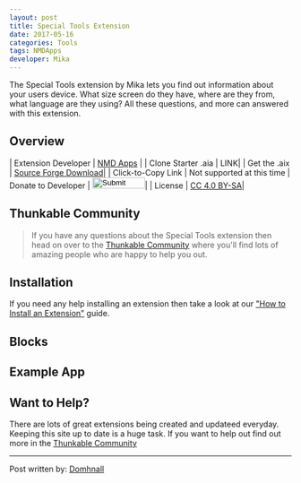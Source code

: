 ```yaml
---
layout: post
title: Special Tools Extension
date: 2017-05-16
categories: Tools
tags: NMDApps
developer: Mika
---
```


The Special Tools extension by Mika lets you find out information about your users device. What size screen do they have, where are they from, what language are they using? All these questions, and more can answered with this extension.



<!-- more -->

## Overview

| Extension Developer | <a href="https://nmd-apps.jimdo.com/extensions/nmd-extensions/#4" target="_blank">NMD Apps</a> |
| Clone Starter .aia | <a href="http://app.thunkable.com/?repo=raw.githubusercontent.com/domhnallohanlon/thunkable_extensions/gh-pages/assets/aia_repo/colours_extension_starter_template.asc" class="flat_btn" target="_blank" hidden> Open in Thunkable</a> LINK|
| Get the .aix | <a href="https://sourceforge.net/projects/released/files/com.NMD.SpecialTools.aix/download" >Source Forge Download</a>|
| Click-to-Copy Link | <a href="#" id="copyButton" hidden>com.vishwas.Colours.aix</a> Not supported at this time
| Donate to Developer | <a href="https://goo.gl/Q5b0es" target="_blank"><input type="image" src="http://domhnallohanlon.com/thunkable_extensions/assets/images/donate_pp.png" width="94px" height="20px"></a>|
| License | <a href="https://creativecommons.org/licenses/by-sa/4.0/" target="_blank">CC 4.0 BY-SA</a>|




<!-- [![Donate](https://img.shields.io/badge/Donate-PayPal-ee6e73.svg?style=flat-square)](https://www.paypal.com/cgi-bin/webscr?cmd=_s-xclick&hosted_button_id=4KKW3W2H3WU9N) -->


<p hidden id="copyTarget">http://community.thunkable.com/uploads/default/original/2X/e/e754019115c3749479777af7a952fbf347e06927.aix</p>

## Thunkable Community

>If you have any questions about the Special Tools extension then head on over to the [Thunkable Community](https://community.thunkable.com/t/special-tools-extension/1609?u=domhnall) where you'll find lots of amazing people who are happy to help you out.

## Installation

If you need any help installing an extension then take a look at our <a href="http://domhnallohanlon.com/thunkable_extensions/about.html#how_to">"How to Install an Extension"</a> guide.

## Blocks

## Example App


## Want to Help?
There are lots of great extensions being created and updateed everyday. Keeping this site up to date is a huge task. If you want to help out find out more in the <a href="http://community.thunkable.com/t/contributing-to-thunkable-extensions-directory/3125?u=domhnall">Thunkable Community</a>

<hr />

Post written by:
<a href="https://community.thunkable.com/u/domhnall">Domhnall</a>
<br>
